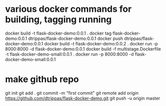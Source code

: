 # various docker commands for building, tagging running
docker build -t flask-docker-demo:0.0.1 .
docker tag flask-docker-demo:0.0.1 dtrippas/flask-docker-demo:0.0.1
docker push dtrippas/flask-docker-demo:0.0.1
docker build -t flask-docker-demo:0.0.2 .
docker run -p 8000:8000 -d flask-docker-demo:0.0.1
docker build -f multistage.Dockerfile -t flask-docker-demo-small:0.0.1 .
docker run -p 8000:8000 -d flask-docker-demo-small:0.0.1

# make github repo
git init
git add .
git commit -m "first commit"
git remote add origin https://github.com/dtrippas/flask-docker-demo.git
git push -u origin master